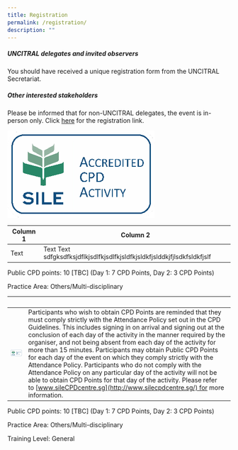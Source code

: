 ```yaml
---
title: Registration
permalink: /registration/
description: ""
---
```

##### **UNCITRAL delegates and invited observers**

You should have received a unique registration form from the UNCITRAL Secretariat.

##### **Other interested stakeholders**
Please be informed that for non-UNCITRAL delegates, the event is in-person only. Click [here](https://form.gov.sg/64a7bcccb768410012034100) for the registration link.

![](/images/sile33.png)

| Column 1 | Column 2 |
| -------- | -------- |
| Text     | Text      Text sdfgksdfksjdflkjsdlfkjsdlfkjsldfkjsldkfjslddkjfjlsdkfsldkfjslf     |



 Public CPD points: 10 \[TBC\] (Day 1: 7 CPD Points, Day 2: 3 CPD Points)

Practice Area: Others/Multi-disciplinary

| ⠀ | ⠀ |
| -------- | -------- |
| ![](/images/sile33.png)| Participants who wish to obtain CPD Points are reminded that they must comply strictly with the Attendance Policy set out in the CPD Guidelines. This includes signing in on arrival and signing out at the conclusion of each day of the activity in the manner required by the organiser, and not being absent from each day of the activity for more than 15 minutes. Participants may obtain Public CPD Points for each day of the event on which they comply strictly with the Attendance Policy. Participants who do not comply with the Attendance Policy on any particular day of the activity will not be able to obtain CPD Points for that day of the activity. Please refer to [www.sileCPDcentre.sg](http://www.silecpdcentre.sg/) for more information. |

Public CPD points: 10 \[TBC\] (Day 1: 7 CPD Points, Day 2: 3 CPD Points)

Practice Area: Others/Multi-disciplinary

Training Level: General